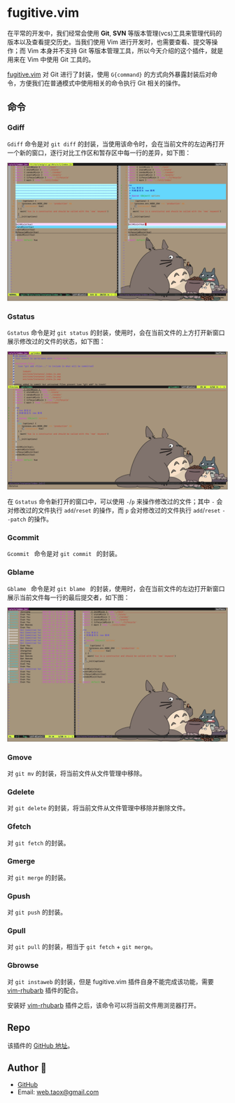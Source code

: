# fugitive.vim

在平常的开发中，我们经常会使用 **Git**, **SVN** 等版本管理(vcs)工具来管理代码的版本以及查看提交历史。当我们使用 Vim 进行开发时，也需要查看、提交等操作；而 Vim 本身并不支持 Git 等版本管理工具，所以今天介绍的这个插件，就是用来在 Vim 中使用 Git 工具的。

[fugitive.vim](https://github.com/tpope/vim-fugitive) 对 Git 进行了封装，使用 `G{command}` 的方式向外暴露封装后对命令，方便我们在普通模式中使用相关的命令执行 Git 相关的操作。

## 命令

### Gdiff

`Gdiff` 命令是对 `git diff` 的封装，当使用该命令时，会在当前文件的左边再打开一个新的窗口，逐行对比工作区和暂存区中每一行的差异，如下图：

![](../images/fugitive-vim/gdiff.jpg)

### Gstatus

`Gstatus` 命令是对 `git status` 的封装，使用时，会在当前文件的上方打开新窗口展示修改过的文件的状态，如下图：

![](../images/fugitive-vim/gstatus.jpg)

在 `Gstatus` 命令新打开的窗口中，可以使用 `-`/`p` 来操作修改过的文件；其中 `-` 会对修改过的文件执行 `add`/`reset` 的操作，而 `p` 会对修改过的文件执行 `add`/`reset` `--patch` 的操作。

### Gcommit

`Gcommit ` 命令是对 `git commit ` 的封装。

### Gblame

`Gblame ` 命令是对 `git blame ` 的封装，使用时，会在当前文件的左边打开新窗口展示当前文件每一行的最后提交者，如下图：

![](../images/fugitive-vim/gblame.jpg)

### Gmove

对 `git mv` 的封装，将当前文件从文件管理中移除。

### Gdelete

对 `git delete` 的封装，将当前文件从文件管理中移除并删除文件。

### Gfetch

对 `git fetch` 的封装。

### Gmerge

对 `git merge` 的封装。

### Gpush

对 `git push` 的封装。

### Gpull

对 `git pull` 的封装，相当于 `git fetch` + `git merge`。

### Gbrowse

对 `git instaweb` 的封装，但是 fugitive.vim 插件自身不能完成该功能，需要 [vim-rhubarb](https://github.com/tpope/vim-rhubarb) 插件的配合。

安装好 [vim-rhubarb](https://github.com/tpope/vim-rhubarb) 插件之后，该命令可以将当前文件用浏览器打开。

## Repo

该插件的 [GitHub 地址](https://github.com/tpope/vim-fugitive)。

## Author 🦑

* [GitHub](https://github.com/Tao-Quixote)
* Email: <web.taox@gmail.com>
